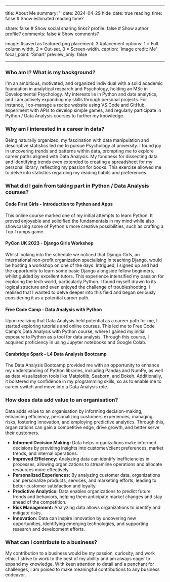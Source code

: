 ---
title: About Me
summary: ''
date: 2024-04-29
hide_date: true
reading_time: false # Show estimated reading time?

share: false  # Show social sharing links?
profile: false  # Show author profile?
comments: false  # Show comments?

image: #saved as featured.png
  placement: 3
  #placement options: 1 = Full column width, 2 = Out-set, 3 = Screen-width.
  caption: 'Image credit: Me'
  focal_point: 'Smart'
  preview_only: false

------
### Who am I? What is my background?
I'm an ambitious, motivated, and organized individual with a solid academic foundation in analytical research and Psychology, holding an MSc in Developmental Psychology. My interests lie in Python and data analytics, and I am actively expanding my skills through personal projects. For instance, I co-manage a recipe website using VS Code and GitHub, experiment with APIs to develop simple games, and regularly participate in Python / Data Analysis courses to further my knowledge.

### Why am I interested in a career in data? 
Being naturally organized, my fascination with data manipulation and descriptive statistics led me to pursue Psychology at university. I found joy in uncovering trends and patterns within data, prompting me to explore career paths aligned with Data Analysis. 
My fondness for dissecting data and identifying trends even extended to creating a spreadsheet for my personal library, reflecting my passion for books. This exercise allowed me to delve into statistics regarding my reading habits and preferences.

<!-- ### What industry interests me and why? -->

### What did I gain from taking part in Python / Data Analysis courses?
#### Code First Girls - Introduction to Python and Apps
This online course marked one of my initial attempts to learn Python. It proved enjoyable and solidified the fundamentals in my mind while also showcasing some of Python's more creative possibilities, such as crafting a Top Trumps game.

#### PyCon UK 2023 - Django Girls Workshop
Whilst looking into the schedule we noticed that Django Girls, an international non-profit organization specialising in teaching Django, would be hosting a workshop on one of the days. Intrigued, I signed up and had the opportunity to learn some basic Django alongside fellow beginners, whilst guided by excellent tutors. This experience intensified my passion for exploring the tech world, particularly Python. I found myself drawn to its logical structure and even enjoyed the challenge of troubleshooting. I realised that I wanted to delve deeper into this field and began seriously considering it as a potential career path.

#### Free Code Camp - Data Analysis with Python
Upon realizing that Data Analysis held potential as a career path for me, I started exploring tutorials and online courses. This led me to Free Code Camp's Data Analysis with Python course, where I gained my initial exposure to Python as a tool for data analysis. Through this course, I acquired proficiency in using Jupyter notebooks and Google Colab. 

#### Cambridge Spark - L4 Data Analysis Bootcamp
The Data Analysis Bootcamp provided me with an opportunity to enhance my understanding of Python libraries, including Pandas and NumPy, as well as data visualization tools like Matplotlib, Seaborn, and Bokeh. Additionally, it bolstered my confidence in my programming skills, so as to enable me to career switch and move into a Data Analysis role.

### How does data add value to an organisation?
Data adds value to an organisation by informing decision-making, enhancing efficiency, personalizing customers experiences, managing risks, fostering innovation, and employing predictive analytics. Through this, organizations can gain a competitive edge, drive growth, and better serve their customers.

- **Informed Decision Making:** Data helps organizations make informed decisions by providing insights into customer/client preferences, market trends, and internal operations.
- **Improved Efficiency:** Analyzing data can identify inefficiencies in processes, allowing organizations to streamline operations and allocate resources more effectively.
- **Personalized Experiences:** By analyzing customer data, organizations can personalize products, services, and marketing efforts, leading to better customer satisfaction and loyalty.
- **Predictive Analytics:** Data enables organizations to predict future trends and behaviors, helping them anticipate market changes and stay ahead of the competition.
- **Risk Management:** Analyzing data allows organizations to identify and mitigate risks.
- **Innovation:** Data can inspire innovation by uncovering new opportunities, identifying emerging technologies, and supporting research and development efforts.

### What can I contribute to a business? 
My contribution to a business would be my passion, curiosity, and work ethic. I strive to work to the best of my ability and am always eager to expand my knowledge. With keen attention to detail and a penchant for challenges, I am poised to make meaningful contributions to any business endeavor.